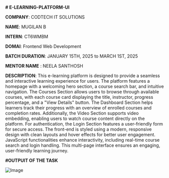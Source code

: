**# E-LEARNING-PLATFORM-UI**

**COMPANY**: CODTECH IT SOLUTIONS

**NAME**: MUGILAN B

**INTERN**: CT6WMBM

**DOMAI**: Frontend Web Development

**BATCH DURATION**: JANUARY 15TH, 2025 to MARCH 1ST, 2025

**MENTOR NAME** : NEELA SANTHOSH

**DESCRIPTION**: This e-learning platform is designed to provide a seamless and interactive learning experience for users. The platform features a homepage with a welcoming hero section, a course search bar, and intuitive navigation. The Courses Section allows users to browse through available courses, with each course card displaying the title, instructor, progress percentage, and a "View Details" button. The Dashboard Section helps learners track their progress with an overview of enrolled courses and completion rates. Additionally, the Video Section supports video embedding, enabling users to watch course content directly on the platform. For authentication, the Login Section features a user-friendly form for secure access. The front-end is styled using a modern, responsive design with clean layouts and hover effects for better user engagement. JavaScript functionalities enhance interactivity, including real-time course search and login handling. This multi-page interface ensures an engaging, user-friendly learning journey.

**#OUTPUIT OF THE TASK**

![Image](https://github.com/user-attachments/assets/273d12eb-5198-4301-b0e8-90ab51f0832c)
